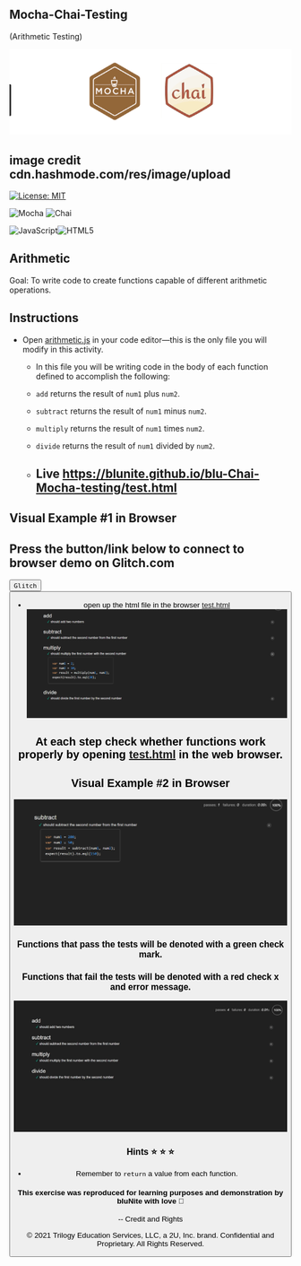 ## Mocha-Chai-Testing
(Arithmetic Testing)

![image info](assets/image/mocha_chai_image.png)

## image credit cdn.hashmode.com/res/image/upload

[![License: MIT](https://img.shields.io/badge/License-MIT-yellow.svg)](https://opensource.org/licenses/MIT)

![Mocha](https://img.shields.io/badge/-mocha-%238D6748?style=for-the-badge&logo=mocha&logoColor=white)
![Chai](https://img.shields.io/badge/Chai-A30701.svg?style=for-the-badge&logo=Chai&logoColor=white)

![JavaScript](https://img.shields.io/badge/JavaScript-F7DF1E.svg?style=for-the-badge&logo=JavaScript&logoColor=black)![HTML5](https://img.shields.io/badge/HTML5-E34F26.svg?style=for-the-badge&logo=HTML5&logoColor=white)

## Arithmetic

Goal:
To write code to create functions capable of different arithmetic operations.





## Instructions

- Open [arithmetic.js](./arithmetic.js) in your code editor&mdash;this is the only file you will modify in this activity.

  - In this file you will be writing code in the body of each function defined to accomplish the following:

  - `add` returns the result of `num1` plus `num2`.

  - `subtract` returns the result of `num1` minus `num2`.

  - `multiply` returns the result of `num1` times `num2`.

  - `divide` returns the result of `num1` divided by `num2`.
 
  - ## Live https://blunite.github.io/blu-Chai-Mocha-testing/test.html

## Visual Example #1 in Browser

## Press the button/link below to connect to browser demo on Glitch.com 
<a href ="elated-charm-pullover/glitch.me"><button>`Glitch`<button></a>
- open up the html file in the browser [test.html](test.html)
  ![image info](assets/images/../image/mocha_chai_demo_multi_pic.png)

## At each step check whether functions work properly by opening [test.html](test.html) in the web browser.

## Visual Example #2 in Browser

![image info](assets/images/../image/mocha-chai_image_browser_1.png)

### Functions that pass the tests will be denoted with a green check mark.

### Functions that fail the tests will be denoted with a red check x and error message.

![image info](assets/images/../image/arithmeticTest.gif)

### Hints :star: :star: :star:

- Remember to `return` a value from each function.

#### This exercise was reproduced for learning purposes and demonstration by bluNite with love :blue_heart:

-- Credit and Rights

© 2021 Trilogy Education Services, LLC, a 2U, Inc. brand. Confidential and Proprietary. All Rights Reserved.

